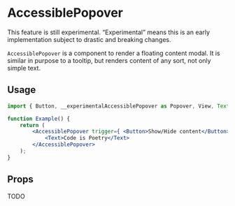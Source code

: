 # AccessiblePopover

<div class="callout callout-alert">
This feature is still experimental. “Experimental” means this is an early implementation subject to drastic and breaking changes.
</div>

`AccessiblePopover` is a component to render a floating content modal. It is similar in purpose to a tooltip, but renders content of any sort, not only simple text.

## Usage

```jsx
import { Button, __experimentalAccessiblePopover as Popover, View, Text } from '@wordpress/components';

function Example() {
	return (
		<AccessiblePopover trigger={ <Button>Show/Hide content</Button> }>
			<Text>Code is Poetry</Text>
		</AccessiblePopover>
	);
}
```

## Props

TODO
